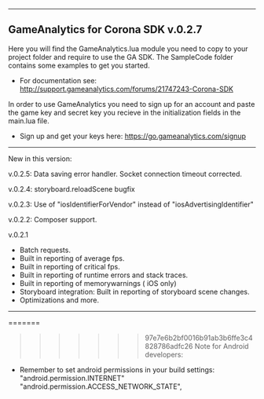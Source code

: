 ---------------------------------------------------------------------------------
GameAnalytics for Corona SDK v.0.2.7
---------------------------------------------------------------------------------

Here you will find the GameAnalytics.lua module you need to copy to your project folder and require to use the GA SDK.
The SampleCode folder contains some examples to get you started.

- For documentation see: http://support.gameanalytics.com/forums/21747243-Corona-SDK

In order to use GameAnalytics you need to sign up for an account and paste the game 
key and secret key you recieve in the initialization fields in the main.lua file.

- Sign up and get your keys here: https://go.gameanalytics.com/signup

---------------------------------------------------------------------------------

New in this version:

v.0.2.5: Data saving error handler. Socket connection timeout corrected.

v.0.2.4: storyboard.reloadScene bugfix

v.0.2.3: Use of "iosIdentifierForVendor" instead of "iosAdvertisingIdentifier"

v.0.2.2: Composer support.

v.0.2.1
+ Batch requests.
+ Built in reporting of average fps.
+ Built in reporting of critical fps.
+ Built in reporting of runtime errors and stack traces.
+ Built in reporting of memorywarnings ( iOS only)
+ Storyboard integration: Built in reporting of storyboard scene changes.
+ Optimizations and more.

---------------------------------------------------------------------------------

=======
>>>>>>> 97e7e6b2bf0016b91ab3b6ffe3c4828786adfc26
Note for Android developers:

- Remember to set android permissions in your build settings:
"android.permission.INTERNET"
"android.permission.ACCESS_NETWORK_STATE",
